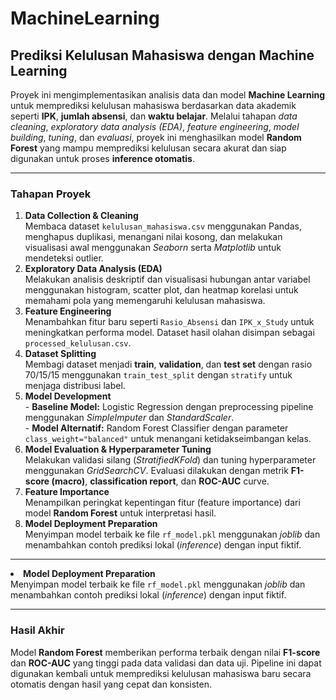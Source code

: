# MachineLearning
<h2>Prediksi Kelulusan Mahasiswa dengan Machine Learning</h2>
<p>
Proyek ini mengimplementasikan analisis data dan model <b>Machine Learning</b> untuk memprediksi 
kelulusan mahasiswa berdasarkan data akademik seperti <b>IPK</b>, <b>jumlah absensi</b>, 
dan <b>waktu belajar</b>. 
Melalui tahapan <i>data cleaning</i>, <i>exploratory data analysis (EDA)</i>, 
<i>feature engineering</i>, <i>model building</i>, <i>tuning</i>, dan <i>evaluasi</i>, 
proyek ini menghasilkan model <b>Random Forest</b> yang mampu memprediksi kelulusan secara akurat 
dan siap digunakan untuk proses <b>inference otomatis</b>.
</p>
<hr>
<h3>Tahapan Proyek</h3>
<ol>
  <li><b>Data Collection & Cleaning</b><br>
    Membaca dataset <code>kelulusan_mahasiswa.csv</code> menggunakan Pandas, 
    menghapus duplikasi, menangani nilai kosong, dan melakukan visualisasi awal 
    menggunakan <i>Seaborn</i> serta <i>Matplotlib</i> untuk mendeteksi outlier.
  </li>

  <li><b>Exploratory Data Analysis (EDA)</b><br>
    Melakukan analisis deskriptif dan visualisasi hubungan antar variabel 
    menggunakan histogram, scatter plot, dan heatmap korelasi 
    untuk memahami pola yang memengaruhi kelulusan mahasiswa.
  </li>

  <li><b>Feature Engineering</b><br>
    Menambahkan fitur baru seperti <code>Rasio_Absensi</code> dan <code>IPK_x_Study</code> 
    untuk meningkatkan performa model. 
    Dataset hasil olahan disimpan sebagai <code>processed_kelulusan.csv</code>.
  </li>

  <li><b>Dataset Splitting</b><br>
    Membagi dataset menjadi <b>train</b>, <b>validation</b>, dan <b>test set</b> 
    dengan rasio 70/15/15 menggunakan <code>train_test_split</code> 
    dengan <code>stratify</code> untuk menjaga distribusi label.
  </li>

  <li><b>Model Development</b><br>
    - <b>Baseline Model:</b> Logistic Regression dengan preprocessing pipeline 
      menggunakan <i>SimpleImputer</i> dan <i>StandardScaler</i>.<br>
    - <b>Model Alternatif:</b> Random Forest Classifier dengan parameter 
      <code>class_weight="balanced"</code> untuk menangani ketidakseimbangan kelas.
  </li>

  <li><b>Model Evaluation & Hyperparameter Tuning</b><br>
    Melakukan validasi silang (<i>StratifiedKFold</i>) dan tuning hyperparameter 
    menggunakan <i>GridSearchCV</i>. 
    Evaluasi dilakukan dengan metrik <b>F1-score (macro)</b>, 
    <b>classification report</b>, dan <b>ROC-AUC</b> curve.
  </li>

  <li><b>Feature Importance</b><br>
    Menampilkan peringkat kepentingan fitur (feature importance) dari model 
    <b>Random Forest</b> untuk interpretasi hasil.
  </li>

  <li><b>Model Deployment Preparation</b><br>
    Menyimpan model terbaik ke file <code>rf_model.pkl</code> menggunakan <i>joblib</i> 
    dan menambahkan contoh prediksi lokal (<i>inference</i>) dengan input fiktif.
  </li>
</ol>
<hr>
<li><b>Model Deployment Preparation</b><br>
    Menyimpan model terbaik ke file <code>rf_model.pkl</code> menggunakan <i>joblib</i> 
    dan menambahkan contoh prediksi lokal (<i>inference</i>) dengan input fiktif.
  </li>
</ol>
<hr>
<h3>Hasil Akhir</h3>

<p>
Model <b>Random Forest</b> memberikan performa terbaik dengan nilai 
<b>F1-score</b> dan <b>ROC-AUC</b> yang tinggi pada data validasi dan data uji. 
Pipeline ini dapat digunakan kembali untuk memprediksi kelulusan mahasiswa baru 
secara otomatis dengan hasil yang cepat dan konsisten.
</p>
